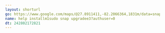 ```yaml
---
layout: shorturl
go: https://www.google.com/maps/@27.8911411,-82.2066364,1831m/data=snap
name: help installm1sudo snap upgradee3?authuser=0
dt: 242802172821
---
```

